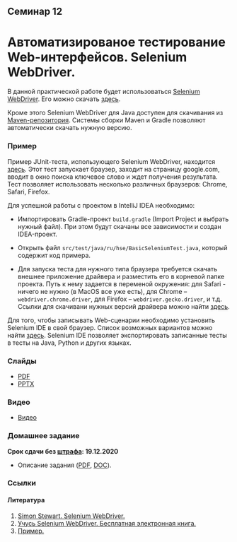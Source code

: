 Семинар 12
--

# Автоматизированое тестирование Web-интерфейсов. Selenium WebDriver.

В данной практической работе будет использоваться
[Selenium WebDriver](https://ru.wikipedia.org/wiki/Selenium).
Его можно скачать [здесь](https://www.selenium.dev/downloads/).

Кроме этого Selenium WebDriver для Java доступен для скачивания из
[Maven-репозитория](https://mvnrepository.com/artifact/org.seleniumhq.selenium).
Системы сборки Maven и Gradle позволяют автоматически скачать нужную версию.

### Пример

Пример JUnit-теста, использующего Selenium WebDriver, находится [здесь](
https://github.com/andrewt0301/qa-testing-course/blob/master/seminars/seminar12/examples/exampleSelenium).
Этот тест запускает браузер, заходит на страницу google.com,
вводит в окно поиска ключевое слово и ждет получения результата.
Тест позволяет использовать несколько различных браузеров: Chrome, Safari, Firefox. 

Для успешной работы с проектом в IntelliJ IDEA необходимо:

* Импортировать Gradle-проект `build.gradle` (Import Project и выбрать нужный файл).
  При этом будут скачаны все зависимости и создан IDEA-проект.

* Открыть файл `src/test/java/ru/hse/BasicSeleniumTest.java`, который содержит код примера.

* Для запуска теста для нужного типа браузера требуется скачать внешнее приложение драйвера и
  разместить его в корневой папке проекта. Путь к нему задается в переменой окружения:
  для Safari - ничего не нужно (в MacOS все уже есть),
  для Chrome – `webdriver.chrome.driver`,
  для Firefox – `webdriver.gecko.driver`, и т.д.
  Ссылки для скачивани нужных версий драйвера можно найти [здесь](https://www.selenium.dev/downloads/).

Для того, чтобы записывать Web-сценарии необходимо установить Selenium IDE в свой браузер.
Список возможных вариантов можно найти [здесь](https://www.selenium.dev/downloads/).
Selenium IDE позволяет экспортировать записанные тесты в тесты на Java, Python и других языках.

### Слайды

* [PDF](Seminar12.pdf)
* [PPTX](Seminar12.pptx)

### Видео

* [Видео](https://yadi.sk/i/Ca4_1azaLxzhjA)

### Домашнее задание

__Срок сдачи без [штрафа](../../grading.md): 19.12.2020__

* Описание задания ([PDF](Homework09.pdf), [DOC](Homework09.doc)).

### Ссылки

#### Литература

1. [Simon Stewart. Selenium WebDriver.](
   https://www.aosabook.org/en/selenium.html)
1. [Учусь Selenium WebDriver. Бесплатная электронная книга.](
   https://github.com/andrewt0301/qa-testing-course/tree/master/related/selenium-webdriver-ru.pdf)
1. [Пример.](
   https://automated-testing.info/t/pishem-testy-na-selenium-ide-passhirenie-k-brauzeru-firefox/2455)
